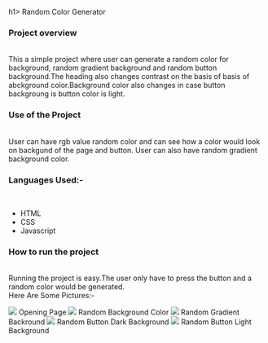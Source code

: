 h1> Random Color Generator </h1>
<h3>Project overview</h3> <br>
This a simple project where user can generate a random color for background, random gradient background and random button background.The heading also changes contrast on the basis of basis of abckground color.Background color also changes in case button backgroung is button color is light. <br>
<h3>Use of the Project</h3> <br>
User can have rgb value random color and can see how  a color would look on backgund of the page and button. User can also have  random gradient background color. <br>
<h3> Languages Used:-</h3> <br>
<ul>
<li>HTML</li>
<li>CSS</li>
<li>Javascript</li>
</ul>
<h3>How to run the project</h3><br>
Running the project is easy.The user only have to press the button and a random color would be generated.<br>
Here Are Some Pictures:-<br>

<image src="https://user-images.githubusercontent.com/82977727/125175181-022b8180-e1e8-11eb-9159-777edd5d1948.png"> Opening Page </image>
<image src="https://user-images.githubusercontent.com/82977727/125175231-50d91b80-e1e8-11eb-955c-51ff808a67f8.png"> Random Background Color </image>
<image src="https://user-images.githubusercontent.com/82977727/125175255-8978f500-e1e8-11eb-836f-77e30a99959a.png"> Random Gradient Backround </image>
<image src="https://user-images.githubusercontent.com/82977727/125175296-bc22ed80-e1e8-11eb-88a3-3f428c5ac01e.png"> Random Button Dark Background </image>
<image src="https://user-images.githubusercontent.com/82977727/125175321-ed032280-e1e8-11eb-859f-963bcc88b5f4.png"> Random Button Light Background </image>